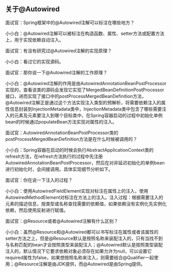 ## 关于@Autowired

面试官：Spring框架中的@Autowired注解可以标注在哪些地方？

小小白：@Autowired注解可以被标注在构造函数、属性、setter方法或配置方法上，用于实现依赖自动注入。

面试官：有没有研究过@Autowired注解的实现原理？

小小白：看过它的实现源码。

面试官：那你说一下@Autowired注解的工作原理？

小小白：@Autowired注解的作用是由AutowiredAnnotationBeanPostProcessor实现的，查看该类的源码会发现它实现了MergedBeanDefinitionPostProcessor接口，进而实现了接口中的postProcessMergedBeanDefinition方法，@Autowired注解正是通过这个方法实现注入类型的预解析，将需要依赖注入的属性信息封装到InjectionMetadata类中，InjectionMetadata类中包含了哪些需要注入的元素及元素要注入到哪个目标类中，在Spring容器启动的过程中初始化单例bean的时候通过populateBean方法实现对属性的注入。

面试官：AutowiredAnnotationBeanPostProcessor类的postProcessMergedBeanDefinition方法是在什么时候被调用的？

小小白：Spring容器在启动的时候会执行AbstractApplicationContext类的refresh方法，在refresh方法执行的过程中先注册AutowiredAnnotationBeanPostProcessor，然后在对非延迟初始化的单例bean进行初始化时，会间接调用。具体实现细节分析如下。

面试官：你在说一下注入的过程？

小小白：使用AutowiredFieldElement实现对标注在属性上的注入，使用AutowiredMethodElement对标注在方法上的注入。注入过程：根据需要注入的元素的描述信息，按类型或名称查找需要的依赖值，如果依赖没有实例化先实例化依赖，然后使用反射进行赋值。

面试官：@Resource或者@Autowired注解有什么区别？

小小白：虽然@Resource和@Autowired都可以书写标注在属性或者该属性的setter方法之上，但是@Resource默认是按照名称来装配注入的，只有当找不到与名称匹配的bean才会按照类型来装配注入；@Autowired默认是按照类型装配注入的，默认情况下它要求依赖对象必须存在如果允许为null，可以设置它required属性为false，如果想按照名称来注入，则需要结合@Qualifier一起使用；@Resource注解是由JDK提供，而@Autowired是由Spring提供。